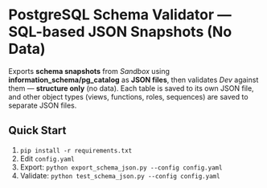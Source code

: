 # PostgreSQL Schema Validator — SQL-based JSON Snapshots (No Data)

Exports **schema snapshots** from *Sandbox* using **information_schema/pg_catalog** as **JSON files**, then
validates *Dev* against them — **structure only** (no data). Each table is saved to its own JSON file, and
other object types (views, functions, roles, sequences) are saved to separate JSON files.

## Quick Start
1) `pip install -r requirements.txt`
2) Edit `config.yaml`
3) Export: `python export_schema_json.py --config config.yaml`
4) Validate: `python test_schema_json.py --config config.yaml`

